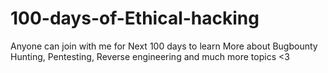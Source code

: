 # 100-days-of-Ethical-hacking
Anyone can join with me for Next 100 days to learn More about Bugbounty Hunting, Pentesting, Reverse engineering and much more topics <3

